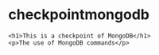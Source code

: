 # checkpointmongodb
<!DOCTYPE html>
<html lang="en">
<head>
    <meta charset="UTF-8">
    <meta http-equiv="X-UA-Compatible" content="IE=edge">
    <meta name="viewport" content="width=device-width, initial-scale=1.0">
</head>
<body>
    
    <h1>This is a checkpoint of MongoDB</h1>
    <p>The use of MongoDB commands</p>

</body>
</html>
